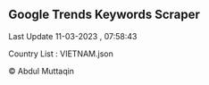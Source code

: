 

## Google Trends Keywords Scraper 
 
Last Update 11-03-2023 , 07:58:43

Country List :
VIETNAM.json



© Abdul Muttaqin 
